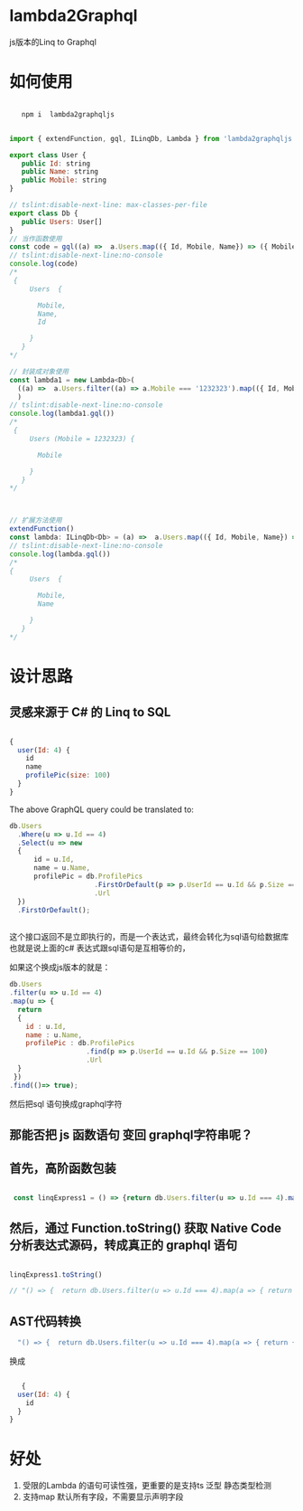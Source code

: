 
# lambda2Graphql

js版本的Linq to Graphql

# 如何使用

``` js

   npm i  lambda2graphqljs

```

``` js

import { extendFunction, gql, ILinqDb, Lambda } from 'lambda2graphqljs'

export class User {
   public Id: string
   public Name: string
   public Mobile: string
}

// tslint:disable-next-line: max-classes-per-file
export class Db {
   public Users: User[]
}
// 当作函数使用
const code = gql((a) =>  a.Users.map(({ Id, Mobile, Name}) => ({ Mobile, Name, Id})))
// tslint:disable-next-line:no-console
console.log(code)
/*
 {
     Users  {

       Mobile,
       Name,
       Id

     }
   }
*/

// 封装成对象使用
const lambda1 = new Lambda<Db>(
  ((a) =>  a.Users.filter((a) => a.Mobile === '1232323').map(({ Id, Mobile, Name}) => ({ Mobile}))),
  )
// tslint:disable-next-line:no-console
console.log(lambda1.gql())
/*
 {
     Users (Mobile = 1232323) {

       Mobile

     }
   }
*/



// 扩展方法使用
extendFunction()
const lambda: ILinqDb<Db> = (a) =>  a.Users.map(({ Id, Mobile, Name}) => ({ Mobile, Name}))
// tslint:disable-next-line:no-console
console.log(lambda.gql())
/*
{
     Users  {

       Mobile,
       Name

     }
   }
*/


```

# 设计思路

## 灵感来源于 C# 的 Linq to SQL

``` js

{
  user(Id: 4) {
    id
    name
    profilePic(size: 100)
  }
}

```

The above GraphQL query could be translated to:

``` js
db.Users
  .Where(u => u.Id == 4)
  .Select(u => new
  {
      id = u.Id,
      name = u.Name,
      profilePic = db.ProfilePics
                     .FirstOrDefault(p => p.UserId == u.Id && p.Size == 100)
                     .Url
  })
  .FirstOrDefault();
  
  ```
  
  这个接口返回不是立即执行的，而是一个表达式，最终会转化为sql语句给数据库
  也就是说上面的c# 表达式跟sql语句是互相等价的， 
  
  如果这个换成js版本的就是：
  
  ```js
  db.Users
  .filter(u => u.Id == 4)
  .map(u => {
    return
    {
      id : u.Id,
      name : u.Name,
      profilePic : db.ProfilePics
                     .find(p => p.UserId == u.Id && p.Size == 100)
                     .Url
    }
   })
  .find(()=> true);
  
  ```
  
  然后把sql 语句换成graphql字符
  
## 那能否把 js 函数语句 变回 graphql字符串呢？
  
## 首先，高阶函数包装

  ``` js
  
   const linqExpress1 = () => {return db.Users.filter(u => u.Id === 4).map(a => { return { id:a.id } }) }

```
  
## 然后，通过 Function.toString()  获取 Native Code 分析表达式源码，转成真正的 graphql 语句
  
  ```js

  linqExpress1.toString()
  
  // "() => {  return db.Users.filter(u => u.Id === 4).map(a => { return { id:a.id } }) } "
```
  
## AST代码转换
  
```js
  "() => {  return db.Users.filter(u => u.Id === 4).map(a => { return { id:a.id } })}"
  ```
  
  换成
  
```js

   {
  user(Id: 4) {
    id
  }
}

```

# 好处
  
1. 受限的Lambda 的语句可读性强，更重要的是支持ts 泛型 静态类型检测
2. 支持map 默认所有字段，不需要显示声明字段
